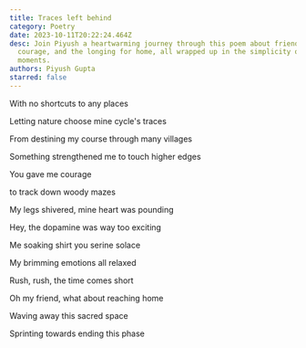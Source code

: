 ```yaml
---
title: Traces left behind
category: Poetry
date: 2023-10-11T20:22:24.464Z
desc: Join Piyush a heartwarming journey through this poem about friendship,
  courage, and the longing for home, all wrapped up in the simplicity of life's
  moments.
authors: Piyush Gupta
starred: false
---
```

<!--StartFragment-->



With no shortcuts to any places

Letting nature choose mine cycle's traces

From destining my course through many villages

Something strengthened me to touch higher edges

You gave me courage

to track down woody mazes



My legs shivered, mine heart was pounding

Hey, the dopamine was way too exciting

Me soaking shirt you serine solace

My brimming emotions all relaxed



Rush, rush, the time comes short

Oh my friend, what about reaching home

Waving away this sacred space

Sprinting towards ending this phase



<!--EndFragment-->